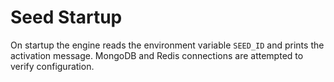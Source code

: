 # Seed Startup

On startup the engine reads the environment variable `SEED_ID` and prints the activation message. MongoDB and Redis connections are attempted to verify configuration.
